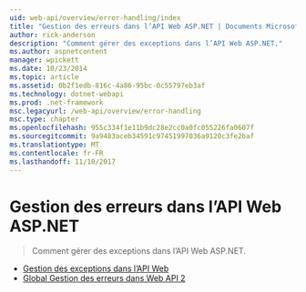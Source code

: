 ```yaml
---
uid: web-api/overview/error-handling/index
title: "Gestion des erreurs dans l’API Web ASP.NET | Documents Microsoft"
author: rick-anderson
description: "Comment gérer des exceptions dans l’API Web ASP.NET."
ms.author: aspnetcontent
manager: wpickett
ms.date: 10/23/2014
ms.topic: article
ms.assetid: 0b2f1edb-816c-4a86-95bc-0c55797eb3af
ms.technology: dotnet-webapi
ms.prod: .net-framework
msc.legacyurl: /web-api/overview/error-handling
msc.type: chapter
ms.openlocfilehash: 955c334f1e11b9dc28e2cc0a0fc055226fa0607f
ms.sourcegitcommit: 9a9483aceb34591c97451997036a9120c3fe2baf
ms.translationtype: MT
ms.contentlocale: fr-FR
ms.lasthandoff: 11/10/2017
---
```

<a name="error-handling-in-aspnet-web-api"></a>Gestion des erreurs dans l’API Web ASP.NET
====================
> Comment gérer des exceptions dans l’API Web ASP.NET.


- [Gestion des exceptions dans l’API Web](exception-handling.md)
- [Global Gestion des erreurs dans Web API 2](web-api-global-error-handling.md)
